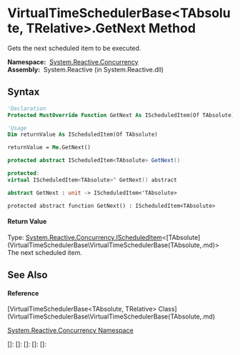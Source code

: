 # VirtualTimeSchedulerBase\<TAbsolute, TRelative\>.GetNext Method

Gets the next scheduled item to be executed.

**Namespace:**  [System.Reactive.Concurrency](System.Reactive.Concurrency\System.Reactive.Concurrency.md)  
**Assembly:**  System.Reactive (in System.Reactive.dll)

## Syntax

```vb
'Declaration
Protected MustOverride Function GetNext As IScheduledItem(Of TAbsolute)
```

```vb
'Usage
Dim returnValue As IScheduledItem(Of TAbsolute)

returnValue = Me.GetNext()
```

```csharp
protected abstract IScheduledItem<TAbsolute> GetNext()
```

```c++
protected:
virtual IScheduledItem<TAbsolute>^ GetNext() abstract
```

```fsharp
abstract GetNext : unit -> IScheduledItem<'TAbsolute> 
```

```jscript
protected abstract function GetNext() : IScheduledItem<TAbsolute>
```

#### Return Value

Type: [System.Reactive.Concurrency.IScheduledItem](IScheduledItem\IScheduledItem(TAbsolute).md)\<[TAbsolute](VirtualTimeSchedulerBase\VirtualTimeSchedulerBase(TAbsolute,.md)\>  
The next scheduled item.

## See Also

#### Reference

[VirtualTimeSchedulerBase\<TAbsolute, TRelative\> Class](VirtualTimeSchedulerBase\VirtualTimeSchedulerBase(TAbsolute,.md)

[System.Reactive.Concurrency Namespace](System.Reactive.Concurrency\System.Reactive.Concurrency.md)

[]: 
[]: 
[]: 
[]: 
[]: 